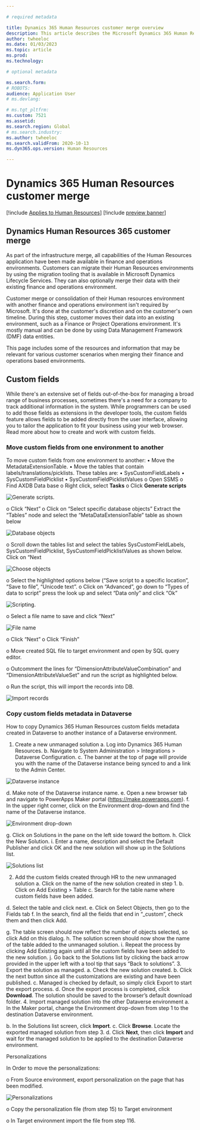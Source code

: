 ```yaml
---

# required metadata

title: Dynamics 365 Human Resources customer merge overview
description: This article describes the Microsoft Dynamics 365 Human Resources customer merge.
author: twheeloc
ms.date: 01/03/2023
ms.topic: article
ms.prod: 
ms.technology: 

# optional metadata

ms.search.form: 
# ROBOTS: 
audience: Application User
# ms.devlang: 

# ms.tgt_pltfrm: 
ms.custom: 7521
ms.assetid: 
ms.search.region: Global
# ms.search.industry: 
ms.author: twheeloc
ms.search.validFrom: 2020-10-13
ms.dyn365.ops.version: Human Resources

---
```

# Dynamics 365 Human Resources customer merge 

[!include [Applies to Human Resources](../includes/applies-to-hr.md)]
[!include [preview banner](../includes/preview-banner.md)]

## Dynamics Human Resources 365 customer merge

As part of the infrastructure merge, all capabilities of the Human Resources application have been made available in finance and operations environments. Customers can migrate their Human Resources environments by using the migration tooling that is available in Microsoft Dynamics Lifecycle Services. They can also optionally merge their data with their existing finance and operations environment.

Customer merge or consolidation of their Human resources environment with another finance and operations environment isn't required by Microsoft. It's done at the customer's discretion and on the customer's own timeline. During this step, customer moves their data into an existing environment, such as a Finance or Project Operations environment. It's mostly manual and can be done by using Data Management Framework (DMF) data entities.

This page includes some of the resources and information that may be relevant for various customer scenarios when merging their finance and operations based environments. 

## Custom fields
While there's an extensive set of fields out-of-the-box for managing a broad range of business processes, sometimes there's a need for a company to track additional information in the system. While programmers can be used to add those fields as extensions in the developer tools, the custom fields feature allows fields to be added directly from the user interface, allowing you to tailor the application to fit your business using your web browser. Read more about how to create and work with custom fields. 

### Move custom fields from one environment to another
To move custom fields from one environment to another: 
•	Move the MetadataExtensionTable.
•	Move the tables that contain labels/translations/picklists. These tables are:
  •	SysCustomFieldLabels
  • SysCustomFieldPicklist
  • SysCustomFieldPicklistValues
      o	Open SSMS
      o	Find AXDB Data base
      o	Right click, select **Tasks**
      o	Click **Generate scripts**
      
      
![Generate scripts.](media/generate-scripts1.png)
     
o	Click “Next”
o	Click on “Select specific database objects”
Extract the “Tables” node and select the “MetaDataExtensionTable” table as shown below

![Database objects](media/database-objects.png)

o	Scroll down the tables list and select the tables  SysCustomFieldLabels, SysCustomFieldPicklist, SysCustomFieldPicklistValues as shown below.
Click on “Next

![Choose objects](media/choose-objects4.png)

o	Select the highlighted options below (“Save script to a specific location”, “Save to file”, “Unicode text”.
o	Click on “Advanced”, go down to “Types of data to script” press the look up and select “Data only” and  click “Ok”

![Scripting.](media/set-scripting5.png)

o	 Select a file name to save and click “Next”

![File name](media/file-name6.png)

o	Click “Next”
o	Click “Finish”


o	Move created SQL file to target environment and open by SQL query editor.

o	Outcomment the lines for “DimensionAttributeValueCombination” and “DimensionAttributeValueSet” and run the script as highlighted below. 

o	Run the script, this will import the records into DB.

![Import records](media/record-import7.png)

### Copy custom fields metadata in Dataverse

How to copy Dynamics 365 Human Resources custom fields metadata created in Dataverse to another instance of a Dataverse environment.

1.	Create a new unmanaged solution
a.	Log into Dynamics 365 Human Resources.
b.	Navigate to System Administration > Integrations > Dataverse Configuration.
c.	The banner at the top of page will provide you with the name of the Dataverse instance being synced to and a link to the Admin Center. 

![Dataverse instance](media/dataverse-integration8.png)

d.	Make note of the Dataverse instance name.
e.	Open a new browser tab and navigate to PowerApps Maker portal (https://make.powerapps.com).
f.	In the upper right corner, click on the Environment drop-down and find the name of the Dataverse instance.

![Environment drop-down](media/environment-name10.png)


g.	Click on Solutions in the pane on the left side toward the bottom.
h.	Click the New Solution.
i.	Enter a name, description and select the Default Publisher and click OK and the new solution will show up in the Solutions list.

![Solutions list](media/solutions-list11.png)


2.	Add the custom fields created through HR to the new unmanaged solution
a.	Click on the name of the new solution created in step 1.
b.	Click on Add Existing > Table
c.	Search for the table name where custom fields have been added. 

d.	Select the table and click next.
e.	Click on Select Objects, then go to the Fields tab
f.	In the search, find all the fields that end in “_custom”, check them and then click Add. 

g.	The table screen should now reflect the number of objects selected, so click Add on this dialog.
h.	The solution screen should now show the name of the table added to the unmanaged solution.
i.	Repeat the process by clicking Add Existing again until all the custom fields have been added to the new solution.
j.	Go back to the Solutions list by clicking the back arrow provided in the upper left with a tool tip that says “Back to solutions”.
3.	Export the solution as managed.
a.	Check the new solution created.
b.	Click the next button since all the customizations are existing and have been published.
c.	Managed is checked by default, so simply click Export to start the export process.
d.	Once the export process is completed, click **Download**. The solution should be saved to the browser’s default download folder.
4.	Import managed solution into the other Dataverse environment
a.	In the Maker portal, change the Environment drop-down from step 1 to the destination Dataverse environment.


b.	In the Solutions list screen, click **Import**.
c.	Click **Browse**. Locate the exported managed solution from step 3.
d.	Click **Next**, then click **Import** and wait for the managed solution to be applied to the destination Dataverse environment.


Personalizations

In Order to move the personalizations:

o	From Source environment, export personalization on the page that has been modified. 

![Personalizations](media/export12.png)

o	Copy the personalization file (from step 15) to Target environment

o	In Target environment import the file from step 116.








